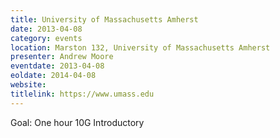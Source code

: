 ```yaml
---
title: University of Massachusetts Amherst
date: 2013-04-08
category: events
location: Marston 132, University of Massachusetts Amherst
presenter: Andrew Moore
eventdate: 2013-04-08
eoldate: 2014-04-08
website:
titlelink: https://www.umass.edu
---
```


Goal: One hour 10G Introductory
